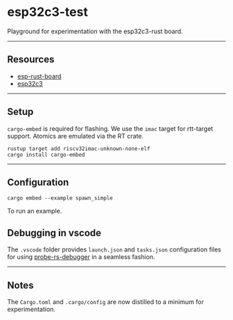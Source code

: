# esp32c3-test

Playground for experimentation with the esp32c3-rust board.

---

## Resources

- [esp-rust-board](https://github.com/esp-rs/esp-rust-board)
- [esp32c3](https://www.espressif.com/sites/default/files/documentation/esp32-c3_technical_reference_manual_en.pdf)

---

## Setup

`cargo-embed` is required for flashing. We use the `imac` target for rtt-target support. Atomics are emulated via the RT crate.

```shell
rustup target add riscv32imac-unknown-none-elf
cargo install cargo-embed
```

---

## Configuration


``` shell
cargo embed --example spawn_simple
```
To run an example.

## Debugging in vscode

The `.vscode` folder provides `launch.json` and `tasks.json` configuration files for using [probe-rs-debugger](https://probe.rs/docs/tools/vscode/) in a seamless fashion. 

---

## Notes

The `Cargo.toml` and `.cargo/config` are now distilled to a minimum for experimentation.

